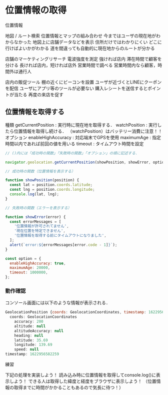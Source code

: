 # 位置情報の取得


位置情報

地図 / ルート検索
位置情報とマップの組み合わせ
今まではユーザの現在地がわからなかった
地図上に店舗データなどを表示
住所だけではわかりにくい
どこに行けばよいかがわかる
道を間違っても自動的に現在地からのルートが分かる

店舗のマーケティングリサーチ
電波強度を測定
強ければ店内
滞在時間で顧客を分ける
長ければ店内，短ければ店外
営業時間で調べる
営業時間内なら顧客，時間外は通行人

店内の販促ツール
棚の近くにビーコンを設置
ユーザが近づくとLINEにクーポンを配信
ユーザにアプリ等のツールが必要ない
購入レシートを送信するとポイントが当たる
再度の来店を促す

## 位置情報を取得する

種類
getCurrentPosition		 : 実行時に現在地を取得する．
watchPosition			 : 実行したら位置情報を取得し続ける．
（watchPosition）はバッテリー消費に注意！！
オプション
enableHighAccuracy		 : 対応端末でGPSを使用
maximumAge			 : 指定時間以内であれば前回の値を用いる
timeout				 : タイムアウト時間を設定


```js
// ()内には「成功時の関数」「失敗時の関数」「オプション」の順に記述する．

navigator.geolocation.getCurrentPosition(showPosition, showError, option);

```

```js
// 成功時の関数（位置情報を表示する）

function showPosition(position) {
  const lat = position.coords.latitude;
  const lng = position.coords.longitude;
  console.log(lat, lng);
}
```

```js
// 失敗時の関数（エラーを表示する）

function showError(error) {
  const errorMessages = [
    '位置情報が許可されてません',
    '現在位置を特定できません',
    '位置情報を取得する前にタイムアウトになりました',
  ];
  alert(`error:${errorMessages[error.code - 1]}`);
}

```

```js
const option = {
  enableHighAccuracy: true,
  maximumAge: 20000,
  timeout: 1000000,
};
```

### 動作確認

コンソール画面には以下のような情報が表示される．

```js
GeolocationPosition {coords: GeolocationCoordinates, timestamp: 1622956582259}
  coords: GeolocationCoordinates
    accuracy: 200
    altitude: null
    altitudeAccuracy: null
    heading: null
    latitude: 35.69
    longitude: 139.69
    speed: null
timestamp: 1622956582259
```

練習

下記の処理を実装しよう！
読み込み時に位置情報を取得してconsole.log()に表示しよう！
できる人は取得した緯度と経度をブラウザに表示しよう！
（位置情報の取得までに時間がかかることもあるので気長に待つ！）
